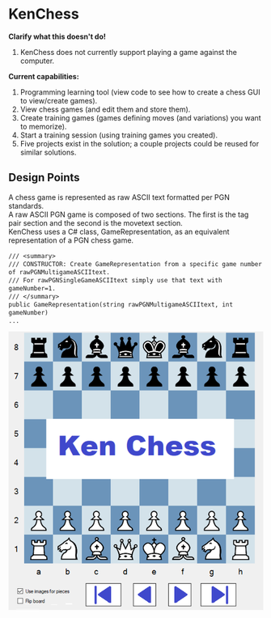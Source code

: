# KenChess
**Clarify what this doesn't do!**
1. KenChess does not currently support playing a game against the computer.


**Current capabilities:**
1. Programming learning tool (view code to see how to create a chess GUI to view/create games).
2. View chess games (and edit them and store them).
3. Create training games (games defining moves (and variations) you want to memorize).
4. Start a training session (using training games you created).
5. Five projects exist in the solution; a couple projects could be reused for similar solutions.


## Design Points
A chess game is represented as raw ASCII text formatted per PGN standards.<br/>
A raw ASCII PGN game is composed of two sections. The first is the tag pair section and the second is the movetext section.<br/>
KenChess uses a C# class, GameRepresentation, as an equivalent representation of a PGN chess game.<br/>

    /// <summary>
    /// CONSTRUCTOR: Create GameRepresentation from a specific game number of rawPGNMultigameASCIItext.
    /// For rawPGNSingleGameASCIItext simply use that text with gameNumber=1.
    /// </summary>
    public GameRepresentation(string rawPGNMultigameASCIItext, int gameNumber)
    ...

![My Image](KenChessMain/Images/KenChessReadMeSplashImage.png)

